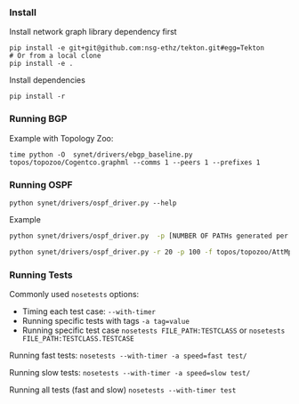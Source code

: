### Install

Install network graph library dependency first

```
pip install -e git+git@github.com:nsg-ethz/tekton.git#egg=Tekton
# Or from a local clone
pip install -e .
```

Install dependencies

```
pip install -r
```

### Running BGP

Example with Topology Zoo:

```time python -O  synet/drivers/ebgp_baseline.py topos/topozoo/Cogentco.graphml --comms 1 --peers 1 --prefixes 1```


### Running OSPF
```python synet/drivers/ospf_driver.py --help```

Example

```bash
python synet/drivers/ospf_driver.py  -p [NUMBER OF PATHs generated per iteration] -r [NUMBER OF REQS] -f [TOPO FILE NAME.graphml]
```

```bash
python synet/drivers/ospf_driver.py -r 20 -p 100 -f topos/topozoo/AttMpls.graphml
```


### Running Tests

Commonly used ```nosetests``` options:

- Timing each test case: ```--with-timer```
- Running specific tests with tags ```-a tag=value```
- Running specific test case ```nosetests FILE_PATH:TESTCLASS``` or ```nosetests FILE_PATH:TESTCLASS.TESTCASE```

Running fast tests:
```nosetests --with-timer -a speed=fast test/```

Running slow tests:
```nosetests --with-timer -a speed=slow test/```

Running all tests (fast and slow)
```nosetests --with-timer test```
